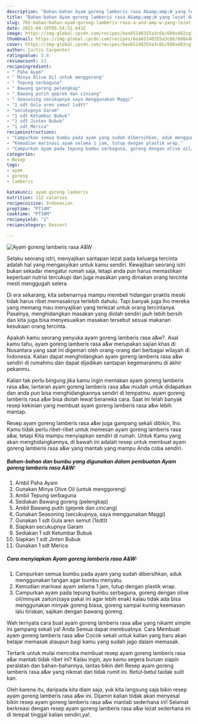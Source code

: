 ```yaml
---
description: "Bahan-bahan Ayam goreng lamberis rasa A&amp;amp;W yang lezat dan Mudah Dibuat"
title: "Bahan-bahan Ayam goreng lamberis rasa A&amp;amp;W yang lezat dan Mudah Dibuat"
slug: 765-bahan-bahan-ayam-goreng-lamberis-rasa-a-and-amp-w-yang-lezat-dan-mudah-dibuat
date: 2021-04-10T05:54:31.643Z
image: https://img-global.cpcdn.com/recipes/bea65148355a3c6b/680x482cq70/ayam-goreng-lamberis-rasa-aw-foto-resep-utama.jpg
thumbnail: https://img-global.cpcdn.com/recipes/bea65148355a3c6b/680x482cq70/ayam-goreng-lamberis-rasa-aw-foto-resep-utama.jpg
cover: https://img-global.cpcdn.com/recipes/bea65148355a3c6b/680x482cq70/ayam-goreng-lamberis-rasa-aw-foto-resep-utama.jpg
author: Curtis Carpenter
ratingvalue: 3.8
reviewcount: 13
recipeingredient:
- " Paha Ayam"
- " Minya Olive Oil untuk menggoreng"
- " Tepung serbaguna"
- " Bawang goreng pelengkap"
- " Bawang putih geprek dan cincang"
- " Seasoning secukupnya saya menggunakan Maggi"
- "1 sdt Gula aren semut 1sdtt"
- "secukupnya Garam"
- "1 sdt Ketumbar Bubuk"
- "1 sdt Jinten Bubuk"
- "1 sdt Merica"
recipeinstructions:
- "Campurkan semua bumbu pada ayam yang sudah dibersihkan, aduk menggunakan tangan agar bumbu menyatu."
- "Kemudian marinasi ayam selama 1 jam, tutup dengan plastik wrap."
- "Campurkan ayam pada tepung bumbu serbaguna, goreng dengan olive oil/minyak zaitun(saya pakai ini agar lebih enak) kalau tidak ada bisa menggunakan minyak goreng biasa, goreng sampai kuning keemasan lalu tiriskan, sajikan dengan bawang goreng."
categories:
- Resep
tags:
- ayam
- goreng
- lamberis

katakunci: ayam goreng lamberis 
nutrition: 112 calories
recipecuisine: Indonesian
preptime: "PT14M"
cooktime: "PT30M"
recipeyield: "2"
recipecategory: Dessert

---
```



![Ayam goreng lamberis rasa A&amp;W](https://img-global.cpcdn.com/recipes/bea65148355a3c6b/680x482cq70/ayam-goreng-lamberis-rasa-aw-foto-resep-utama.jpg)

Selaku seorang istri, menyajikan santapan lezat pada keluarga tercinta adalah hal yang mengasyikan untuk kamu sendiri. Kewajiban seorang istri bukan sekadar mengatur rumah saja, tetapi anda pun harus memastikan keperluan nutrisi tercukupi dan juga masakan yang dimakan orang tercinta mesti menggugah selera.

Di era  sekarang, kita sebenarnya mampu membeli hidangan praktis meski tidak harus ribet memasaknya terlebih dahulu. Tapi banyak juga lho mereka yang memang mau menyajikan yang terlezat untuk orang tercintanya. Pasalnya, menghidangkan masakan yang diolah sendiri jauh lebih bersih dan kita juga bisa menyesuaikan masakan tersebut sesuai makanan kesukaan orang tercinta. 



Apakah kamu seorang penyuka ayam goreng lamberis rasa a&amp;w?. Asal kamu tahu, ayam goreng lamberis rasa a&amp;w merupakan sajian khas di Nusantara yang saat ini digemari oleh orang-orang dari berbagai wilayah di Indonesia. Kalian dapat menghidangkan ayam goreng lamberis rasa a&amp;w sendiri di rumahmu dan dapat dijadikan santapan kegemaranmu di akhir pekanmu.

Kalian tak perlu bingung jika kamu ingin memakan ayam goreng lamberis rasa a&amp;w, lantaran ayam goreng lamberis rasa a&amp;w mudah untuk didapatkan dan anda pun bisa menghidangkannya sendiri di tempatmu. ayam goreng lamberis rasa a&amp;w bisa diolah lewat beraneka cara. Saat ini telah banyak resep kekinian yang membuat ayam goreng lamberis rasa a&amp;w lebih mantap.

Resep ayam goreng lamberis rasa a&amp;w juga gampang sekali dibikin, lho. Kamu tidak perlu ribet-ribet untuk memesan ayam goreng lamberis rasa a&amp;w, tetapi Kita mampu menyiapkan sendiri di rumah. Untuk Kamu yang akan menghidangkannya, di bawah ini adalah resep untuk membuat ayam goreng lamberis rasa a&amp;w yang mantab yang mampu Anda coba sendiri.

<!--inarticleads1-->

##### Bahan-bahan dan bumbu yang digunakan dalam pembuatan Ayam goreng lamberis rasa A&amp;W:

1. Ambil  Paha Ayam
1. Gunakan  Minya Olive Oil (untuk menggoreng)
1. Ambil  Tepung serbaguna
1. Sediakan  Bawang goreng (pelengkap)
1. Ambil  Bawang putih (geprek dan cincang)
1. Gunakan  Seasoning (secukupnya, saya menggunakan Maggi)
1. Gunakan 1 sdt Gula aren semut (1sdt)t
1. Siapkan secukupnya Garam
1. Sediakan 1 sdt Ketumbar Bubuk
1. Siapkan 1 sdt Jinten Bubuk
1. Gunakan 1 sdt Merica




<!--inarticleads2-->

##### Cara menyiapkan Ayam goreng lamberis rasa A&amp;W:

1. Campurkan semua bumbu pada ayam yang sudah dibersihkan, aduk menggunakan tangan agar bumbu menyatu.
1. Kemudian marinasi ayam selama 1 jam, tutup dengan plastik wrap.
1. Campurkan ayam pada tepung bumbu serbaguna, goreng dengan olive oil/minyak zaitun(saya pakai ini agar lebih enak) kalau tidak ada bisa menggunakan minyak goreng biasa, goreng sampai kuning keemasan lalu tiriskan, sajikan dengan bawang goreng.




Wah ternyata cara buat ayam goreng lamberis rasa a&amp;w yang nikamt simple ini gampang sekali ya! Anda Semua dapat membuatnya. Cara Membuat ayam goreng lamberis rasa a&amp;w Cocok sekali untuk kalian yang baru akan belajar memasak ataupun bagi kamu yang sudah jago dalam memasak.

Tertarik untuk mulai mencoba membuat resep ayam goreng lamberis rasa a&amp;w mantab tidak ribet ini? Kalau ingin, ayo kamu segera buruan siapin peralatan dan bahan-bahannya, lantas bikin deh Resep ayam goreng lamberis rasa a&amp;w yang nikmat dan tidak rumit ini. Betul-betul taidak sulit kan. 

Oleh karena itu, daripada kita diam saja, yuk kita langsung saja bikin resep ayam goreng lamberis rasa a&amp;w ini. Dijamin kalian tiidak akan menyesal bikin resep ayam goreng lamberis rasa a&amp;w mantab sederhana ini! Selamat berkreasi dengan resep ayam goreng lamberis rasa a&amp;w lezat sederhana ini di tempat tinggal kalian sendiri,ya!.

